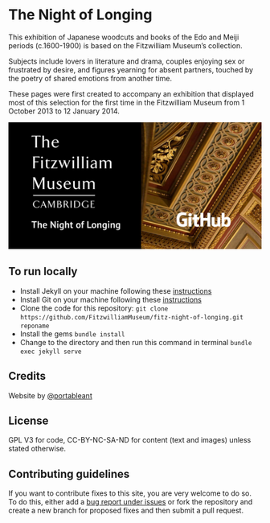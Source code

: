 # The Night of Longing

This exhibition of Japanese woodcuts and books of the Edo and Meiji periods (c.1600-1900) is based on the Fitzwilliam Museum’s collection.

Subjects include lovers in literature and drama, couples enjoying sex or frustrated by desire, and figures yearning for absent partners, touched by the poetry of shared emotions from another time.

These pages were first created to accompany an exhibition that displayed most of this selection for the first time in the Fitzwilliam Museum from 1 October 2013 to 12 January 2014.


![Night of Longing social](/images/layouts/nightOfLonging.jpg)

## To run locally

* Install Jekyll on your machine following these [instructions](https://jekyllrb.com/docs/installation/)
* Install Git on your machine following these [instructions](https://git-scm.com/book/en/v2/Getting-Started-Installing-Git)
* Clone the code for this repository:
   `git clone https://github.com/FitzwilliamMuseum/fitz-night-of-longing.git reponame`
* Install the gems
   `bundle install`
* Change to the directory and then run this command in terminal `bundle exec jekyll serve`


## Credits

Website by [@portableant](https://github.com/portableant)

## License

GPL V3 for code, CC-BY-NC-SA-ND for content (text and images) unless stated otherwise.

## Contributing guidelines

If you want to contribute fixes to this site, you are very welcome to do so. To do this, either add a [bug report under issues](https://github.com/FitzwilliamMuseum/fitz-night-of-longing/issues) or fork the repository and create a new branch for proposed fixes and then submit a pull request.
